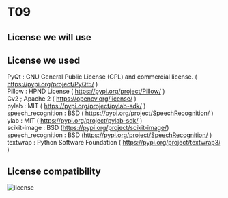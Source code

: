 # T09
## License we will use

## License we used
PyQt : GNU General Public License (GPL) and commercial license. ( https://pypi.org/project/PyQt5/ )  
Pillow : HPND License ( https://pypi.org/project/Pillow/ )  
Cv2 ;  Apache 2 ( https://opencv.org/license/ )  
pylab : MIT ( https://pypi.org/project/pylab-sdk/ )  
speech_recognition : BSD ( https://pypi.org/project/SpeechRecognition/ )  
ylab : MIT ( https://pypi.org/project/pylab-sdk/ )  
scikit-image : BSD (https://pypi.org/project/scikit-image/)  
speech_recognition : BSD (https://pypi.org/project/SpeechRecognition/ )  
textwrap : Python Software Foundation ( https://pypi.org/project/textwrap3/ )  

## License compatibility

![license](https://user-images.githubusercontent.com/88334213/146419351-41d48d50-a106-4e73-9e15-0432d37e6dc0.jpg)
